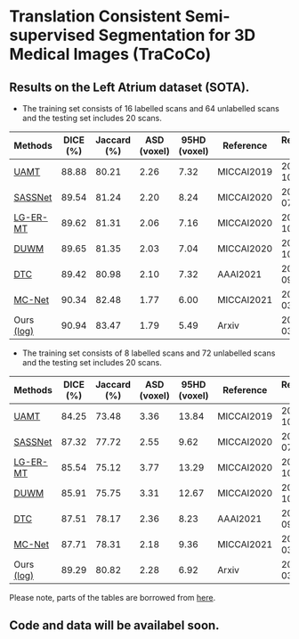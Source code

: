 # Translation Consistent Semi-supervised Segmentation for 3D Medical Images (TraCoCo)
## Results on the Left Atrium dataset (SOTA).
* The training set consists of 16 labelled scans and 64 unlabelled scans and the testing set includes 20 scans.

|Methods|DICE (%) | Jaccard (%) | ASD (voxel) | 95HD (voxel)|Reference|Released Date|
|---|---|---|---|---|---|---|
|[UAMT](https://arxiv.org/pdf/1907.07034.pdf)|88.88|80.21|2.26|7.32|MICCAI2019|2019-10|
|[SASSNet](https://arxiv.org/pdf/2007.10732.pdf)|89.54|81.24|2.20|8.24|MICCAI2020|2020-07|
|[LG-ER-MT](https://link.springer.com/chapter/10.1007/978-3-030-59710-8_55)|89.62|81.31| 2.06| 7.16|MICCAI2020|2020-10|
|[DUWM](https://link.springer.com/chapter/10.1007%2F978-3-030-59710-8_53)|89.65| 81.35| 2.03| 7.04|MICCAI2020|2020-10|
|[DTC](https://ojs.aaai.org/index.php/AAAI/article/view/17066)|89.42|80.98|2.10|7.32|AAAI2021|2020-09|
|[MC-Net](https://arxiv.org/pdf/2103.02911.pdf)|90.34| 82.48| 1.77| 6.00|MICCAI2021|2021-03|
|Ours [(log)](https://1drv.ms/t/s!AsvBenvUFxO3hmYgPKEa2_w4F5BC?e=LPCIHZ) |90.94| 83.47| 1.79| 5.49|Arxiv|2022-03 |

* The training set consists of 8 labelled scans and 72 unlabelled scans and the testing set includes 20 scans.

|Methods|DICE (%) | Jaccard (%) | ASD (voxel) | 95HD (voxel)|Reference|Released Date|
|---|---|---|---|---|---|---|
|[UAMT](https://arxiv.org/pdf/1907.07034.pdf)|84.25|73.48|3.36|13.84|MICCAI2019|2019-10|
|[SASSNet](https://arxiv.org/pdf/2007.10732.pdf)|87.32|77.72|2.55|9.62|MICCAI2020|2020-07|
|[LG-ER-MT](https://link.springer.com/chapter/10.1007/978-3-030-59710-8_55)|85.54|75.12|3.77|13.29|MICCAI2020|2020-10|
|[DUWM](https://link.springer.com/chapter/10.1007%2F978-3-030-59710-8_53)|85.91|75.75|3.31|12.67|MICCAI2020|2020-10|
|[DTC](https://ojs.aaai.org/index.php/AAAI/article/view/17066)|87.51|78.17|2.36|8.23|AAAI2021|2020-09|
|[MC-Net](https://arxiv.org/pdf/2103.02911.pdf)|87.71|78.31|2.18| 9.36|MICCAI2021|2021-03|
|Ours [(log)](https://1drv.ms/t/s!AsvBenvUFxO3hmUIHM9ntFPoqDbw?e=efvg3h) |89.29| 80.82| 2.28| 6.92|Arxiv|2022-03 |

Please note, parts of the tables are borrowed from [here](https://github.com/HiLab-git/DTC/blob/master/README.md).

## Code and data will be availabel soon.
